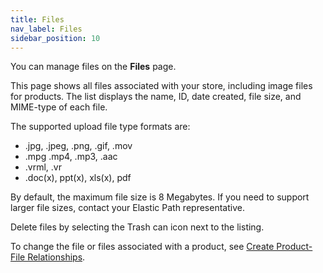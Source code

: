 ```yaml
---
title: Files
nav_label: Files
sidebar_position: 10
---
```


You can manage files on the **Files** page.

This page shows all files associated with your store, including image files for products. The list displays the name, ID, date created, file size, and MIME-type of each file.

The supported upload file type formats are:

- .jpg, .jpeg, .png, .gif, .mov
- .mpg .mp4, .mp3, .aac
- .vrml, .vr
- .doc(x), ppt(x), xls(x), pdf

By default, the maximum file size is 8 Megabytes. If you need to support larger file sizes, contact your Elastic Path representative.

Delete files by selecting the Trash can icon next to the listing.

To change the file or files associated with a product, see [Create Product-File Relationships](/docs/pxm/products/product-asset-relationships/file-relationship/create-product-file-relationships).
